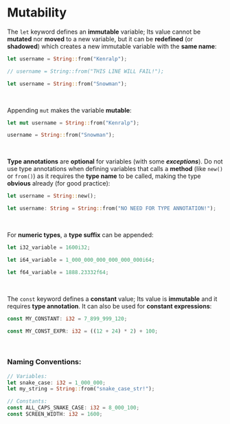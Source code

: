 # Mutability
The `let` keyword defines an **immutable** variable; Its value cannot be **mutated** nor **moved** to a new variable, but it can be **redefined** (or **shadowed**) which creates a new immutable variable with the **same name**:
```rust
let username = String::from("Kenralp");

// username = String::from("THIS LINE WILL FAIL!");

let username = String::from("Snowman");
```
</br>

Appending `mut` makes the variable **mutable**:
```rust
let mut username = String::from("Kenralp");

username = String::from("Snowman");
```
</br>

**Type annotations** are **optional** for variables (with some _**exceptions**_). Do not use type annotations when defining variables that calls a **method** (like `new()` or `from()`) as it requires the **type name** to be called, making the type **obvious** already (for good practice):
```rust
let username = String::new();

let username: String = String::from("NO NEED FOR TYPE ANNOTATION!");
```
</br>

For **numeric types**, a **type suffix** can be appended:
```rust
let i32_variable = 1600i32;

let i64_variable = 1_000_000_000_000_000_000i64;

let f64_variable = 1888.23332f64;
```

</br>

The `const` keyword defines a **constant** value; Its value is **immutable** and it requires **type annotation**. It can also be used for **constant expressions**:
```rust
const MY_CONSTANT: i32 = 7_899_999_120;

const MY_CONST_EXPR: i32 = ((12 + 24) * 2) + 100;
```
</br>

### Naming Conventions:
```rust
// Variables:
let snake_case: i32 = 1_000_000;
let my_string = String::from("snake_case_str!");

// Constants:
const ALL_CAPS_SNAKE_CASE: i32 = 8_000_100;
const SCREEN_WIDTH: i32 = 1600;
```
</br>
